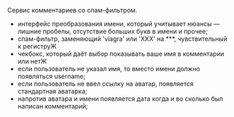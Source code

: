 Сервис комментариев со спам-фильтром.
 - интерфейс преобразования имени, который учитывает нюансы — лишние пробелы, отсутствие больших букв в имени и прочее;
 - спам-фильтр, заменяющий 'viagra' или 'XXX' на ***, чувствительный к региструЖ
 - чекбокс, который даёт выбор показывать ваше имя в комментарии или нетЖ
 - если пользователь не указал имя, то вместо имени должно появляться username;
 - если пользователь не ввел ссылку на аватар, появляется стандартная аватарка;
 - напротив аватара и имени появляется дата когда и во сколько был написан комментарий;
